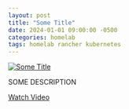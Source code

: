 ```yaml
---
layout: post
title: "Some Title"
date: 2024-01-01 09:00:00 -0500
categories: homelab
tags: homelab rancher kubernetes
---
```


[![Some Title](https://img.youtube.com/vi/BBBBBBBBBBBB/0.jpg)](https://www.youtube.com/watch?v=BBBBBBBBBBBB "Some Title")

SOME DESCRIPTION

[Watch Video](https://www.youtube.com/watch?v=BBBBBBBBBBBB)